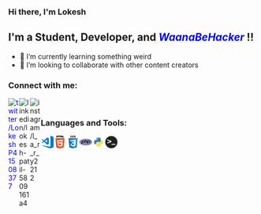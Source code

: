 ### Hi there, I'm Lokesh 

## I'm a Student, Developer, and <span style="color:blue"> *WaanaBeHacker* </span> !!

- 🌱 I’m currently learning something weird
- 👯 I’m looking to collaborate with other content creators

### Connect with me:

[<img align="left" alt="twitter/LokeshP41508377" width="22px" style="color:blue" src="https://cdn.jsdelivr.net/npm/simple-icons@v3/icons/twitter.svg" />][twitter]
[<img align="left" alt="linkedin/lokesh-patil-5809161a4" width="22px" src="https://cdn.jsdelivr.net/npm/simple-icons@v3/icons/linkedin.svg" />][linkedin]
[<img align="left" alt="instagram/l_a_r_r_y2212" width="22px" src="https://cdn.jsdelivr.net/npm/simple-icons@v3/icons/instagram.svg" />][instagram]

<br />

### Languages and Tools:

<img align="left" alt="Visual Studio Code" width="26px" src="https://raw.githubusercontent.com/github/explore/80688e429a7d4ef2fca1e82350fe8e3517d3494d/topics/visual-studio-code/visual-studio-code.png" />
<img align="left" alt="HTML5" width="26px" src="https://raw.githubusercontent.com/github/explore/80688e429a7d4ef2fca1e82350fe8e3517d3494d/topics/html/html.png" />
<img align="left" alt="CSS3" width="26px" src="https://raw.githubusercontent.com/github/explore/80688e429a7d4ef2fca1e82350fe8e3517d3494d/topics/css/css.png" />
<img align="left" alt="PHP" width="26px" src="https://raw.githubusercontent.com/github/explore/80688e429a7d4ef2fca1e82350fe8e3517d3494d/topics/php/php.png" />
<img align="left" alt="python" width="26px" src="https://raw.githubusercontent.com/github/explore/80688e429a7d4ef2fca1e82350fe8e3517d3494d/topics/python/python.png" />
<img align="left" alt="Terminal" width="26px" src="https://raw.githubusercontent.com/github/explore/80688e429a7d4ef2fca1e82350fe8e3517d3494d/topics/terminal/terminal.png" />

<br />
<br />

[twitter]: https://twitter.com/LokeshP41508377
[instagram]: https://www.instagram.com/l_a_r_r_y2212/
[linkedin]: https://www.linkedin.com/in/lokesh-patil-5809161a4/
